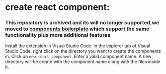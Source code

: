 # create react component:
### This repository is archived  and its will no longer supported,we moved to [components boilerplate](https://github.com/Danzo7/vscode-components-boilerplate) which support the same functionality plus more additional features 

Install the extension in Visual Studio Code.
In the explorer tab of Visual Studio Code, right click on the directory you want to create the components in.
Click on `new react component`.
Enter a valid component name.
A new directory will be create with the component name along with the files inside it.


